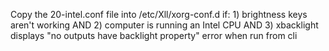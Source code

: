 Copy the 20-intel.conf file into /etc/Xll/xorg-conf.d if:
	1) brightness keys aren't working AND
	2) computer is running an Intel CPU AND
	3) xbacklight displays "no outputs have backlight property" error when run from cli